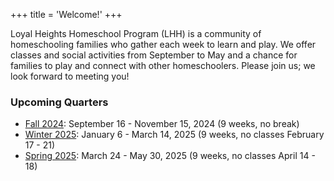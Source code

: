 +++
title = 'Welcome!'
+++

Loyal Heights Homeschool Program (LHH) is a community of homeschooling families who gather each week to learn and play. We offer classes and social activities from September to May and a chance for families to play and connect with other homeschoolers. Please join us; we look forward to meeting you!

### Upcoming Quarters

- [Fall 2024](/quarters/fall-2024-classes): September 16 - November 15, 2024 (9 weeks, no break)
- [Winter 2025](/quarters/winter-2025-classes): January 6 - March 14, 2025 (9 weeks, no classes February 17 - 21)
- [Spring 2025](/quarters/spring-2025-classes): March 24 - May 30, 2025 (9 weeks, no classes April 14 - 18)